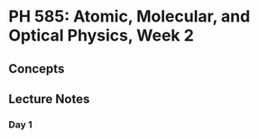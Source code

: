 # PH 585: Atomic, Molecular, and Optical Physics, Week 2

$$
\newcommand\wrap[2]{\left( #1 \right)_{ #2 }}
\newcommand\pder[2]{\frac{\partial #1}{\partial #2}}
\newcommand\pdersq[2]{\frac{\partial^2 #1}{\partial^2 #2}}
\newcommand\mpder[3]{\frac{\partial^2 #1}{\partial #2\partial #3}}
\newcommand\bra[1]{\langle #1 |}
\newcommand\ket[1]{| #1 \rangle}
\newcommand\braket[3]{\bra{#1}#2\ket{#3}}
$$

## Concepts

## Lecture Notes

### Day 1
